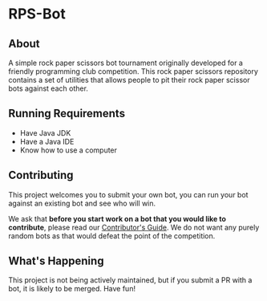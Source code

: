 # RPS-Bot

## About
A simple rock paper scissors bot tournament originally developed for a friendly programming club competition. This rock paper scissors repository contains a set of utilities that allows people to pit their rock paper scissor bots against each other.

## Running Requirements
- Have Java JDK
- Have a Java IDE
- Know how to use a computer

## Contributing

This project welcomes you to submit your own bot, you can run your bot against an existing bot and see who will win.

We ask that **before you start work on a bot that you would like to contribute**, please read our [Contributor's Guide](CONTRIBUTING.md). We do not want any purely random bots as that would defeat the point of the competition.

## What's Happening
This project is not being actively maintained, but if you submit a PR with a bot, it is likely to be merged. Have fun!
